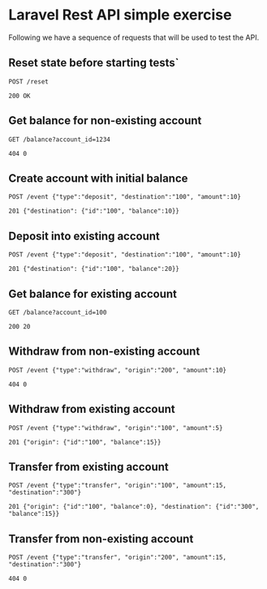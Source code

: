 # Laravel Rest API simple exercise

Following we have a sequence of requests that will be used to test the API.


## Reset state before starting tests`

```
POST /reset

200 OK
```


## Get balance for non-existing account

```
GET /balance?account_id=1234

404 0
```


## Create account with initial balance

```
POST /event {"type":"deposit", "destination":"100", "amount":10}

201 {"destination": {"id":"100", "balance":10}}
```


## Deposit into existing account

```
POST /event {"type":"deposit", "destination":"100", "amount":10}

201 {"destination": {"id":"100", "balance":20}}
```


## Get balance for existing account

```
GET /balance?account_id=100

200 20
```

## Withdraw from non-existing account

```
POST /event {"type":"withdraw", "origin":"200", "amount":10}

404 0
```

## Withdraw from existing account

```
POST /event {"type":"withdraw", "origin":"100", "amount":5}

201 {"origin": {"id":"100", "balance":15}}
```

## Transfer from existing account

```
POST /event {"type":"transfer", "origin":"100", "amount":15, "destination":"300"}

201 {"origin": {"id":"100", "balance":0}, "destination": {"id":"300", "balance":15}}
```

## Transfer from non-existing account

```
POST /event {"type":"transfer", "origin":"200", "amount":15, "destination":"300"}

404 0
```
